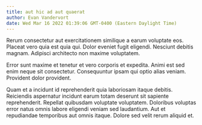 ```yaml
---
title: aut hic ad aut quaerat
author: Evan Vandervort
date: Wed Mar 16 2022 01:39:06 GMT-0400 (Eastern Daylight Time)
---
```

Rerum consectetur aut exercitationem similique a earum voluptate eos. Placeat vero quia est quia qui. Dolor eveniet fugit eligendi. Nesciunt debitis magnam. Adipisci architecto non maxime voluptatem.

 Error sunt maxime et tenetur et vero corporis et expedita. Animi est sed enim neque sit consectetur. Consequuntur ipsam qui optio alias veniam. Provident dolor provident.

 Quam et a incidunt id reprehenderit quia laboriosam itaque debitis. Reiciendis aspernatur incidunt earum totam deserunt sit sapiente reprehenderit. Repellat quibusdam voluptate voluptatem. Doloribus voluptas error natus omnis labore eligendi veniam sed laudantium. Aut et repudiandae temporibus aut omnis itaque. Dolore sed velit rerum aliquid et.